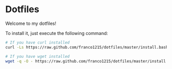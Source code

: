 # Dotfiles

Welcome to my dotfiles!

To install it, just execute the following command:

```bash
# If you have curl installed
curl -Ls https://raw.github.com/franco1215/dotfiles/master/install.bash | bash

# If you have wget installed
wget -q -O - https://raw.github.com/franco1215/dotfiles/master/install.bash | bash
```

